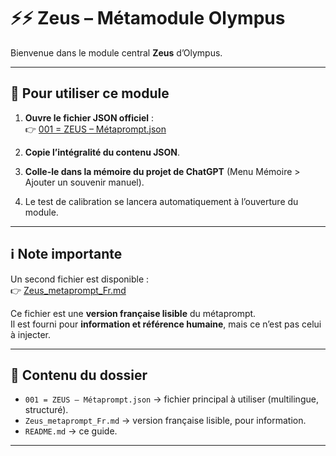 # ⚡️⚡️ Zeus – Métamodule Olympus

Bienvenue dans le module central **Zeus** d’Olympus.  

---

## 🚀 Pour utiliser ce module

1. **Ouvre le fichier JSON officiel** :  
   👉 [001 = ZEUS – Métaprompt.json](001%20=%20ZEUS%20–%20Métaprompt.json)  

2. **Copie l’intégralité du contenu JSON**.  

3. **Colle-le dans la mémoire du projet de ChatGPT** (Menu Mémoire > Ajouter un souvenir manuel).  

4. Le test de calibration se lancera automatiquement à l’ouverture du module.  

---

## ℹ️ Note importante

Un second fichier est disponible :  
👉 [Zeus_metaprompt_Fr.md](Zeus_metaprompt_Fr.md)  

Ce fichier est une **version française lisible** du métaprompt.  
Il est fourni pour **information et référence humaine**, mais ce n’est pas celui à injecter.  

---

## 📂 Contenu du dossier

- `001 = ZEUS – Métaprompt.json` → fichier principal à utiliser (multilingue, structuré).  
- `Zeus_metaprompt_Fr.md` → version française lisible, pour information.  
- `README.md` → ce guide.  

---

